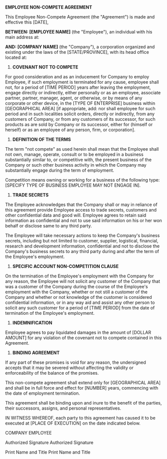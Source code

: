 **EMPLOYEE NON-COMPETE AGREEMENT**

This Employee Non-Compete Agreement (the \"Agreement\") is made and
effective this \[DATE\],

**BETWEEN: \[EMPLOYEE NAME\]** (the \"Employee\"), an individual with
his main address at:

**AND: \[COMPANY NAME\]** (the \"Company\"), a corporation organized and
existing under the laws of the \[STATE/PROVINCE\], with its head office
located at:

1.  **COVENANT NOT TO COMPETE**

For good consideration and as an inducement for Company to employ
Employee, if such employment is terminated for any cause, employee shall
not, for a period of \[TIME PERIOD\] years after leaving the employment,
engage directly or indirectly, either personally or as an employee,
associate partner, partner, manager, agent, or otherwise, or by means of
any corporate or other device, in the \[TYPE OF ENTERPRISE\] business
within \[GEOGRAPHICAL AREA\] \[if appropriate, add: nor shall employee
for such period and in such localities solicit orders, directly or
indirectly, from any customers of Company, or from any customers of its
successor, for such products as are sold by Company or its successor,
either for (himself or herself) or as an employee of any person, firm,
or corporation\].

1.  **DEFINITION OF THE TERMS**

The term \"not compete\" as used herein shall mean that the Employee
shall not own, manage, operate, consult or to be employed in a business
substantially similar to, or competitive with, the present business of
the Company or such other business activity in which the Company may
substantially engage during the term of employment.

Competition means owning or working for a business of the following
type: \[SPECIFY TYPE OF BUSINESS EMPLOYEE MAY NOT ENGAGE IN\].

1.  **TRADE SECRETS**

The Employee acknowledges that the Company shall or may in reliance of
this agreement provide Employee access to trade secrets, customers and
other confidential data and good will. Employee agrees to retain said
information as confidential and not to use said information on his or
her won behalf or disclose same to any third party.

The Employee will take necessary actions to keep the Company\'s business
secrets, including but not limited to customer, supplier, logistical,
financial, research and development information, confidential and not to
disclose the Company\'s business secrets to any third party during and
after the term of the Employee\'s employment.

1.  **SPECIFIC ACCOUNT NON-COMPETITION CLAUSE**

On the termination of the Employee\'s employment with the Company for
any reason, the Employee will not solicit any customer of the Company
that was a customer of the Company during the course of the Employee\'s
employment with the Company, whether or not still a customer of the
Company and whether or not knowledge of the customer is considered
confidential information, or in any way aid and assist any other person
to solicit any such customer for a period of \[TIME PERIOD\] from the
date of termination of the Employee\'s employment.

1.  **INDEMNIFICATION**

Employee agrees to pay liquidated damages in the amount of \[DOLLAR
AMOUNT\] for any violation of the covenant not to compete contained in
this Agreement.

1.  **BINDING AGREEMENT**

If any part of these promises is void for any reason, the undersigned
accepts that it may be severed without affecting the validity or
enforceability of the balance of the promises.

This non-compete agreement shall extend only for \[GEOGRAPHICAL AREA\]
and shall be in full force and effect for \[NUMBER\] years, commencing
with the date of employment termination.

This agreement shall be binding upon and inure to the benefit of the
parties, their successors, assigns, and personal representatives.

IN WITNESS WHEREOF, each party to this agreement has caused it to be
executed at \[PLACE OF EXECUTION\] on the date indicated below.

COMPANY EMPLOYEE

Authorized Signature Authorized Signature

Print Name and Title Print Name and Title
